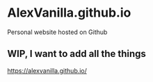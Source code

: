 # AlexVanilla.github.io
Personal website hosted on Github

## WIP, I want to add all the things
https://alexvanilla.github.io/